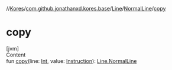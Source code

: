 //[Kores](../../../index.md)/[com.github.jonathanxd.kores.base](../../index.md)/[Line](../index.md)/[NormalLine](index.md)/[copy](copy.md)



# copy  
[jvm]  
Content  
fun [copy](copy.md)(line: [Int](https://kotlinlang.org/api/latest/jvm/stdlib/kotlin/-int/index.html), value: [Instruction](../../../com.github.jonathanxd.kores/-instruction/index.md)): [Line.NormalLine](index.md)  




